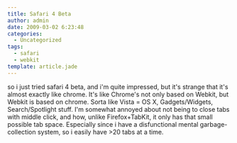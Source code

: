 ```yaml
---
title: Safari 4 Beta
author: admin
date: 2009-03-02 6:23:48
categories:
  - Uncategorized
tags: 
  - safari
  - webkit
template: article.jade
---
```


so i just tried safari 4 beta, and i'm quite impressed, but it's strange that it's almost exactly like chrome. It's like Chrome's not only based on Webkit, but Webkit is based on chrome. Sorta like Vista = OS X, Gadgets/Widgets, Search/Spotlight stuff.
I'm somewhat annoyed about not being to close tabs with middle click, and how, unlike Firefox+TabKit, it only has that small possible tab space. Especially since i have a disfunctional mental garbage-collection system, so i easily have &gt;20 tabs at a time.
